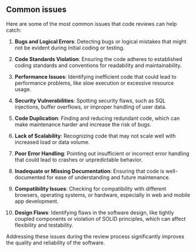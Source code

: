 ## Common issues

Here are some of the most common issues that code reviews can help catch:

1. **Bugs and Logical Errors**: Detecting bugs or logical mistakes that might not be evident during initial coding or testing.

2. **Code Standards Violation**: Ensuring the code adheres to established coding standards and conventions for readability and maintainability.

3. **Performance Issues**: Identifying inefficient code that could lead to performance problems, like slow execution or excessive resource usage.

4. **Security Vulnerabilities**: Spotting security flaws, such as SQL injections, buffer overflows, or improper handling of user data.

5. **Code Duplication**: Finding and reducing redundant code, which can make maintenance harder and increase the risk of bugs.

6. **Lack of Scalability**: Recognizing code that may not scale well with increased load or data volume.

7. **Poor Error Handling**: Pointing out insufficient or incorrect error handling that could lead to crashes or unpredictable behavior.

8. **Inadequate or Missing Documentation**: Ensuring that code is well-documented for ease of understanding and future maintenance.

9. **Compatibility Issues**: Checking for compatibility with different browsers, operating systems, or hardware, especially in web and mobile app development.

10. **Design Flaws**: Identifying flaws in the software design, like tightly coupled components or violation of SOLID principles, which can affect flexibility and testability.

Addressing these issues during the review process significantly improves the quality and reliability of the software.